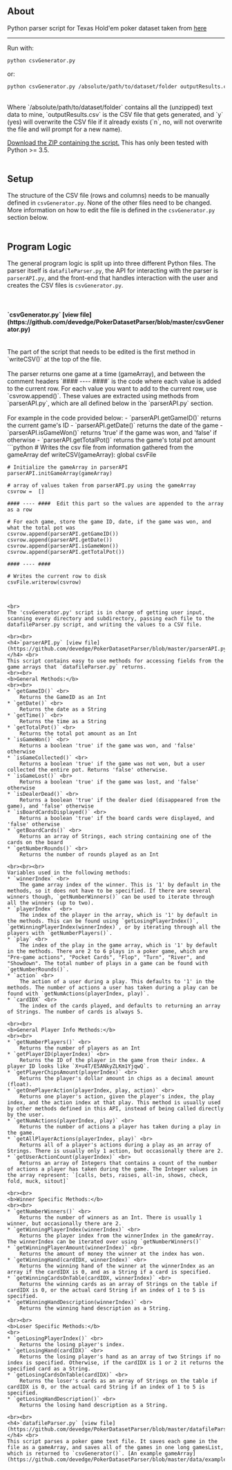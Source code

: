 ## About

Python parser script for Texas Hold'em poker dataset taken from [here](https://web.archive.org/web/20110205042259/http://www.outflopped.com/questions/286/obfuscated-datamined-hand-histories)

***

Run with: <br>
```bash
python csvGenerator.py
```

or: <br>
```bash
python csvGenerator.py /absolute/path/to/dataset/folder outputResults.csv y
```
<br>
Where `/absolute/path/to/dataset/folder`  contains all the (unzipped) text data to mine, `outputResults.csv` is the CSV file that gets generated, and `y` (yes) will overwrite the CSV file if it already exists (`n`, no, will not overwrite the file and will prompt for a new name).



[Download the ZIP containing the script.](https://github.com/devedge/PokerDatasetParser/raw/master/data/PokerDatasetParser.zip) This has only been tested with Python >= 3.5.<br><br>


## Setup

The structure of the CSV file (rows and columns) needs to be manually defined in `csvGenerator.py`. None of the other files need to be changed. More information on how to edit the file is defined in the `csvGenerator.py` section below.<br><br>


## Program Logic

The general program logic is split up into three different Python files. The parser itself is `datafileParser.py`, the API for interacting with the parser is `parserAPI.py`, and the front-end that handles interaction with the user and creates the CSV files is `csvGenerator.py`.

<br>
<h4>`csvGenerator.py` [view file](https://github.com/devedge/PokerDatasetParser/blob/master/csvGenerator.py)</h4> <br>
The part of the script that needs to be edited is the first method in `writeCSV()` at the top of the file. 
<br><br>
The parser returns one game at a time (gameArray), and between the comment headers `#### ---- ####` is the code where each value is added to the current row. For each value you want to add to the current row, use `csvrow.append()`. These values are extracted using methods from `parserAPI.py`, which are all defined below in the `parserAPI.py` section.
<br><br>
For example in the code provided below:
 - `parserAPI.getGameID()` returns the current game's ID
 - `parserAPI.getDate()` returns the date of the game
 - `parserAPI.isGameWon()` returns 'true' if the game was won, and 'false' if otherwise
 - `parserAPI.getTotalPot()` returns the game's total pot amount
<br>
```python
# Writes the csv file from information gathered from the gameArray
def writeCSV(gameArray):
    global csvFile

    # Initialize the gameArray in parserAPI
    parserAPI.initGameArray(gameArray)

    # array of values taken from parserAPI.py using the gameArray
    csvrow =  []

    #### ---- ####  Edit this part so the values are appended to the array as a row

    # For each game, store the game ID, date, if the game was won, and what the total pot was
    csvrow.append(parserAPI.getGameID())
    csvrow.append(parserAPI.getDate())
    csvrow.append(parserAPI.isGameWon())
    csvrow.append(parserAPI.getTotalPot())

    #### ---- ####

    # Writes the current row to disk
    csvFile.writerow(csvrow)
```


<br>
The 'csvGenerator.py' script is in charge of getting user input, scanning every directory and subdirectory, passing each file to the datafileParser.py script, and writing the values to a CSV file.

<br><br>
<h4>`parserAPI.py` [view file](https://github.com/devedge/PokerDatasetParser/blob/master/parserAPI.py)</h4> <br>
This script contains easy to use methods for accessing fields from the game arrays that `datafileParser.py` returns.
<br><br>
<b>General Methods:</b>
<br><br>
* `getGameID()` <br>
    Returns the GameID as an Int
* `getDate()` <br>
    Returns the date as a String
* `getTime()` <br>
    Returns the time as a String
* `getTotalPot()` <br>
    Returns the total pot amount as an Int
* `isGameWon()` <br>
    Returns a boolean 'true' if the game was won, and 'false' otherwise
* `isGameCollected()` <br>
    Returns a boolean 'true' if the game was not won, but a user collected the entire pot. Returns 'false' otherwise.
* `isGameLost()` <br>
    Returns a boolean 'true' if the game was lost, and 'false' otherwise
* `isDealerDead()` <br>
    Returns a boolean 'true' if the dealer died (disappeared from the game), and 'false' otherwise
* `isBoardCardsDisplayed()` <br>
    Returns a boolean 'true' if the board cards were displayed, and 'false' otherwise
* `getBoardCards()` <br>
    Returns an array of Strings, each string containing one of the cards on the board
* `getNumberRounds()` <br>
    Returns the number of rounds played as an Int

<br><br><br>
Variables used in the following methods:
* `winnerIndex` <br>
    The game array index of the winner. This is '1' by default in the methods, so it does not have to be specified. If there are several winners though, `getNumberWinners()` can be used to iterate through all the winners (up to two).
* `playerIndex`  <br>
    The index of the player in the array, which is '1' by default in the methods. This can be found using `getLosingPlayerIndex()`, `getWinningPlayerIndex(winnerIndex)`, or by iterating through all the players with `getNumberPlayers()`.
* `play` <br>
    The index of the play in the game array, which is '1' by default in the methods. There are 2 to 6 plays in a poker game, which are "Pre-game actions", "Pocket Cards", "Flop", "Turn", "River", and "Showdown". The total number of plays in a game can be found with `getNumberRounds()`.
* `action` <br>
    The action of a user during a play. This defaults to '1' in the methods. The number of actions a user has taken during a play can be found with `getNumActions(playerIndex, play)`.
* `cardIDX` <br>
    The index of the cards played, and defaults to returning an array of Strings. The number of cards is always 5.

<br><br>
<b>General Player Info Methods:</b>
<br><br>
* `getNumberPlayers()` <br>
    Returns the number of players as an Int
* `getPlayerID(playerIndex)` <br>
    Returns the ID of the player in the game from their index. A player ID looks like `X+u4T/E5ANkyZLKm1YjqwQ`.
* `getPlayerChipsAmount(playerIndex)` <br>
    Returns the player's dollar amount in chips as a decimal amount (float).
* `getOnePlayerAction(playerIndex, play, action)` <br>
    Returns one player's action, given the player's index, the play index, and the action index at that play. This method is usually used by other methods defined in this API, instead of being called directly by the user.
* `getNumActions(playerIndex, play)` <br>
    Returns the number of actions a player has taken during a play in the game.
* `getAllPlayerActions(playerIndex, play)` <br>
    Returns all of a player's actions during a play as an array of Strings. There is usually only 1 action, but occasionally there are 2.
* `getUserActionCount(playerIndex)` <br>
    Returns an array of Integers that contains a count of the number of actions a player has taken during the game. The Integer values in the array represent: `[calls, bets, raises, all-in, shows, check, fold, muck, sitout]`

<br><br>
<b>Winner Specific Methods:</b>
<br><br>
* `getNumberWinners()` <br>
    Returns the number of winners as an Int. There is usually 1 winner, but occasionally there are 2.
* `getWinningPlayerIndex(winnerIndex)` <br>
    Returns the player index from the winnerIndex in the gameArray. The winnerIndex can be iterated over using `getNumberWinners()`
* `getWinningPlayerAmount(winnerIndex)` <br>
    Returns the amount of money the winner at the index has won.
* `getWinningHand(cardIDX, winnerIndex)` <br>
    Returns the winning hand of the winner at the winnerIndex as an array if the cardIDX is 0, and as a String if a card is specified.
* `getWinningCardsOnTable(cardIDX, winnerIndex)` <br>
    Returns the winning cards as an array of Strings on the table if cardIDX is 0, or the actual card String if an index of 1 to 5 is specified.
* `getWinningHandDescription(winnerIndex)` <br>
    Returns the winning hand description as a String.

<br><br>
<b>Loser Specific Methods:</b>
<br>
* `getLosingPlayerIndex()` <br>
    Returns the losing player's index.
* `getLosingHand(cardIDX)` <br>
    Returns the losing player's hand as an array of two Strings if no index is specified. Otherwise, if the cardIDX is 1 or 2 it returns the specified card as a String.
* `getLosingCardsOnTable(cardIDX)` <br>
    Returns the loser's cards as an array of Strings on the table if cardIDX is 0, or the actual card String if an index of 1 to 5 is specified.
* `getLosingHandDescription()` <br>
    Returns the losing hand description as a String.

<br><br>
<h4>`datafileParser.py` [view file](https://github.com/devedge/PokerDatasetParser/blob/master/datafileParser.py)</h4> <br>
This script parses a poker game text file. It saves each game in the file as a gameArray, and saves all of the games in one long gamesList, which is returned to `csvGenerator()`. [An example gameArray](https://github.com/devedge/PokerDatasetParser/blob/master/data/example%20gameArray.txt)

